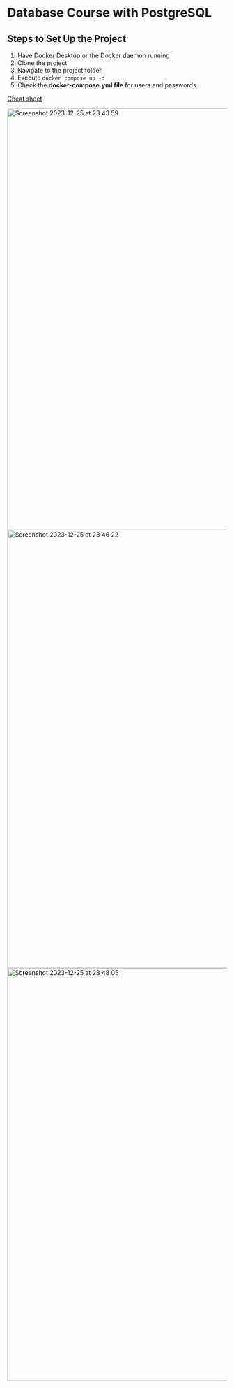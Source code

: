 # Database Course with PostgreSQL

## Steps to Set Up the Project

1. Have Docker Desktop or the Docker daemon running
2. Clone the project
3. Navigate to the project folder
4. Execute `docker compose up -d`
5. Check the **docker-compose.yml file** for users and passwords

[Cheat sheet](https://devtalles.com/files/sql/postgres-cheatsheet.pdf?)


<img width="965" alt="Screenshot 2023-12-25 at 23 43 59" src="https://github.com/thusspokedata/pg-curso-sql/assets/79271990/bcf4f100-d6ad-41a4-9586-1055df6c3e21">
<img width="1003" alt="Screenshot 2023-12-25 at 23 46 22" src="https://github.com/thusspokedata/pg-curso-sql/assets/79271990/3ba69020-cd23-41a9-a52f-fe5242a6b272">
<img width="945" alt="Screenshot 2023-12-25 at 23 48 05" src="https://github.com/thusspokedata/pg-curso-sql/assets/79271990/ab736a1f-fa78-41d9-a556-02dc5c7a60d4">
